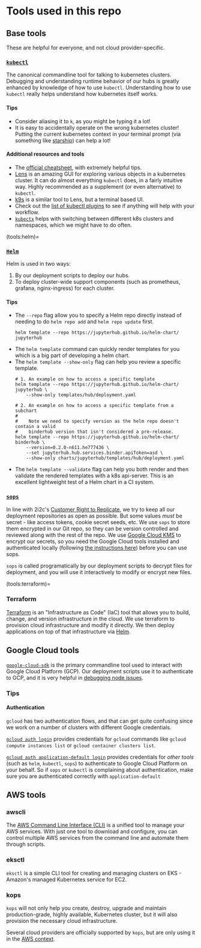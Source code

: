 # Tools used in this repo

## Base tools

These are helpful for everyone, and not cloud provider-specific.

### [`kubectl`](https://kubernetes.io/docs/tasks/tools/)

The canonical commandline tool for talking to kubernetes clusters.
Debugging and understanding runtime behavior of our hubs is greatly
enhanced by knowledge of how to use `kubectl`. Understanding how to
use `kubectl` really helps understand how kubernetes itself works.

#### Tips

- Consider aliasing it to `k`, as you might be typing it a lot!
- It is easy to accidentally operate on the wrong kubernetes cluster!
  Putting the current kubernetes context in your terminal prompt
  (via something like [starship](https://starship.rs/)) can help a
  lot!

#### Additional resources and tools

- The [official cheatsheet](https://kubernetes.io/docs/reference/kubectl/cheatsheet/),
  with extremely helpful tips.
- [Lens](https://k8slens.dev/) is an amazing GUI for exploring various objects
  in a kubernetes cluster. It can do almost everything `kubectl` does, in
  a fairly intuitive way. Highly recommended as a supplement (or even alternative)
  to `kubectl`.
- [k9s](https://k9scli.io/) is a similar tool to Lens, but a terminal based UI.
- Check out the [list of kubectl plugins](https://github.com/ishantanu/awesome-kubectl-plugins)
  to see if anything will help with your workflow.
- [`kubectx`](https://github.com/ahmetb/kubectx) helps with switching
  between different k8s clusters and namespaces, which we might have to do
  often.

(tools:helm)=
### [`Helm`](https://helm.sh/)

Helm is used in two ways:

1. By our deployment scripts to deploy our hubs.
2. To deploy cluster-wide support components (such as prometheus, grafana,
   nginx-ingress) for each cluster.

#### Tips

- The `--repo` flag allow you to specify a Helm repo directly instead of needing
  to do `helm repo add` and `helm repo update` first.
  ```shell
  helm template --repo https://jupyterhub.github.io/helm-chart/ jupyterhub
  ```
- The `helm template` command can quickly render templates for you which is a
  big part of developing a helm chart.
- The `helm template --show-only` flag can help you review a specific template.
  ```shell
  # 1. An example on how to access a specific template
  helm template --repo https://jupyterhub.github.io/helm-chart/ jupyterhub \
      --show-only templates/hub/deployment.yaml

  # 2. An example on how to access a specific template from a subchart
  #
  #    Note we need to specify version as the helm repo doesn't contain a valid
  #    binderhub version that isn't considered a pre-release.
  helm template --repo https://jupyterhub.github.io/helm-chart/ binderhub \
      --version=0.2.0-n611.he777436 \
      --set jupyterhub.hub.services.binder.apiToken=asd \
      --show-only charts/jupyterhub/templates/hub/deployment.yaml
  ```
- The `helm template --validate` flag can help you both render and then validate
  the rendered templates with a k8s api-server. This is an excellent lightweight
  test of a Helm chart in a CI system.

### [`sops`](https://github.com/mozilla/sops/)

In line with 2i2c's [Customer Right to Replicate](https://2i2c.org/right-to-replicate/),
we try to keep all our deployment repositories as open as possible. But
some values *must* be secret - like access tokens, cookie secret seeds, etc.
We use `sops` to store them encrypted in our Git repo, so they can be version
controlled and reviewed along with the rest of the repo. We use
[Google Cloud KMS](https://github.com/mozilla/sops/#23encrypting-using-gcp-kms)
to encrypt our secrets, so you need the Google Cloud tools installed and
authenticated locally (following [the instructions here](https://github.com/mozilla/sops/#23encrypting-using-gcp-kms))
before you can use sops.

`sops` is called programatically by our deployment scripts to decrypt
files for deployment, and you will use it interactively to modify or encrypt
new files.

(tools:terraform)=
### Terraform


[Terraform](https://www.terraform.io/) is an "Infrastructure as Code" (IaC) tool that allows you to build, change, and version infrastructure in the cloud.
We use terraform to provision cloud infrastructure and modify it directly.
We then deploy applications on top of that infrastructure via [Helm](tools:helm).

## Google Cloud tools

[`google-cloud-sdk`](https://cloud.google.com/sdk/docs/install) is the primary
commandline tool used to interact with Google Cloud Platform (GCP). Our deployment
scripts use it to authenticate to GCP, and it is very helpful in [debugging node
issues](../howto/operate/k8s/node-administration.md).

### Tips

#### Authentication

`gcloud` has two authentication flows, and that can get quite confusing since we
work on a number of clusters with different Google credentials.

[`gcloud auth login`](https://cloud.google.com/sdk/gcloud/reference/auth/login)
provides credentials for `gcloud` commands like `gcloud compute instances list`
or `gcloud container clusters list`.

[`gcloud auth application-default login`](https://cloud.google.com/sdk/gcloud/reference/auth/application-default/login)
provides credentials for *other tools* (such as `helm`, `kubectl`, `sops`) to
authenticate to Google Cloud Platform on your behalf. So if `sops` or
`kubectl` is complaining about authentication, make sure you are authenticated
correctly with `application-default`

## AWS tools

### awscli

The [AWS Command Line Interface (CLI)](https://docs.aws.amazon.com/cli/index.html) is a
unified tool to manage your AWS services.
With just one tool to download and configure, you can control multiple AWS services from
the command line and automate them through scripts.

### eksctl

`eksctl` is a simple CLI tool for creating and managing clusters on EKS - Amazon's
managed Kubernetes service for EC2.

### kops

`kops` will not only help you create, destroy, upgrade and maintain production-grade,
highly available, Kubernetes cluster, but it will also provision the necessary cloud
infrastructure.

Several cloud providers are officially supported by `kops`, but are only using it in the
[AWS context](https://kops.sigs.k8s.io/getting_started/aws/).